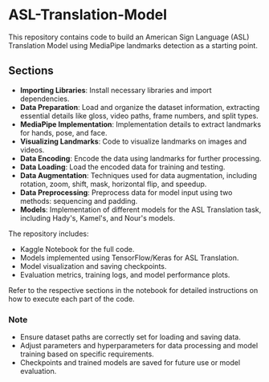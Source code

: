 # ASL-Translation-Model

This repository contains code to build an American Sign Language (ASL) Translation Model using MediaPipe landmarks detection as a starting point.

## Sections

- **Importing Libraries**: Install necessary libraries and import dependencies.
- **Data Preparation**: Load and organize the dataset information, extracting essential details like gloss, video paths, frame numbers, and split types.
- **MediaPipe Implementation**: Implementation details to extract landmarks for hands, pose, and face.
- **Visualizing Landmarks**: Code to visualize landmarks on images and videos.
- **Data Encoding**: Encode the data using landmarks for further processing.
- **Data Loading**: Load the encoded data for training and testing.
- **Data Augmentation**: Techniques used for data augmentation, including rotation, zoom, shift, mask, horizontal flip, and speedup.
- **Data Preprocessing**: Preprocess data for model input using two methods: sequencing and padding.
- **Models**: Implementation of different models for the ASL Translation task, including Hady's, Kamel's, and Nour's models.

The repository includes:

- Kaggle Notebook for the full code.
- Models implemented using TensorFlow/Keras for ASL Translation.
- Model visualization and saving checkpoints.
- Evaluation metrics, training logs, and model performance plots.

Refer to the respective sections in the notebook for detailed instructions on how to execute each part of the code.

### Note

- Ensure dataset paths are correctly set for loading and saving data.
- Adjust parameters and hyperparameters for data processing and model training based on specific requirements.
- Checkpoints and trained models are saved for future use or model evaluation.
